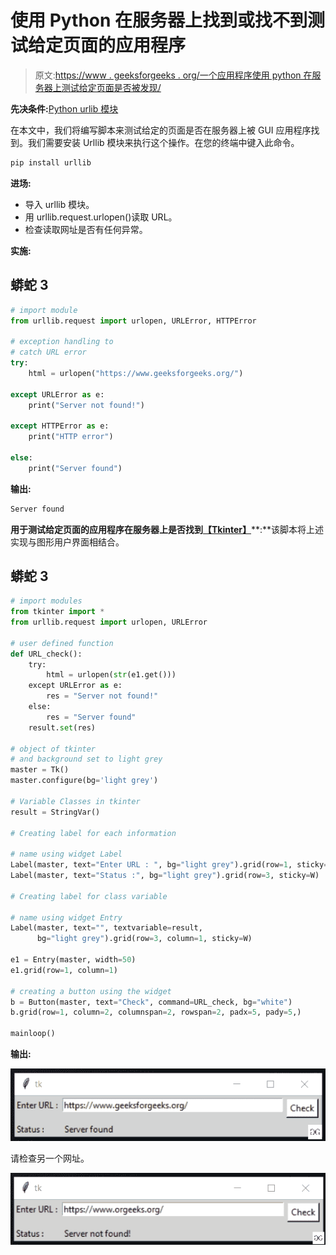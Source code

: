# 使用 Python 在服务器上找到或找不到测试给定页面的应用程序

> 原文:[https://www . geeksforgeeks . org/一个应用程序使用 python 在服务器上测试给定页面是否被发现/](https://www.geeksforgeeks.org/an-application-to-test-the-given-page-is-found-or-not-on-the-server-using-python/)

**先决条件:**[Python urlib 模块](https://www.geeksforgeeks.org/python-urllib-module/)

在本文中，我们将编写脚本来测试给定的页面是否在服务器上被 GUI 应用程序找到。我们需要安装 Urllib 模块来执行这个操作。在您的终端中键入此命令。

```py
pip install urllib
```

**进场:**

*   导入 urllib 模块。
*   用 urllib.request.urlopen()读取 URL。
*   检查读取网址是否有任何异常。

**实施:**

## 蟒蛇 3

```py
# import module
from urllib.request import urlopen, URLError, HTTPError

# exception handling to
# catch URL error
try:
    html = urlopen("https://www.geeksforgeeks.org/")

except URLError as e:
    print("Server not found!")

except HTTPError as e:
    print("HTTP error")

else:
    print("Server found")
```

**输出:**

```py
Server found
```

**用于测试给定页面的应用程序在服务器上是否找到**[**【Tkinter】**](https://www.geeksforgeeks.org/create-first-gui-application-using-python-tkinter/)**:**该脚本将上述实现与图形用户界面相结合。

## 蟒蛇 3

```py
# import modules
from tkinter import *
from urllib.request import urlopen, URLError

# user defined function
def URL_check():
    try:
        html = urlopen(str(e1.get()))
    except URLError as e:
        res = "Server not found!"
    else:
        res = "Server found"
    result.set(res)

# object of tkinter
# and background set to light grey
master = Tk()
master.configure(bg='light grey')

# Variable Classes in tkinter
result = StringVar()

# Creating label for each information

# name using widget Label
Label(master, text="Enter URL : ", bg="light grey").grid(row=1, sticky=W)
Label(master, text="Status :", bg="light grey").grid(row=3, sticky=W)

# Creating label for class variable

# name using widget Entry
Label(master, text="", textvariable=result,
      bg="light grey").grid(row=3, column=1, sticky=W)

e1 = Entry(master, width=50)
e1.grid(row=1, column=1)

# creating a button using the widget
b = Button(master, text="Check", command=URL_check, bg="white")
b.grid(row=1, column=2, columnspan=2, rowspan=2, padx=5, pady=5,)

mainloop()
```

**输出:**

![](img/17e6111620686e1a602a1c77cc974de3.png)

请检查另一个网址。

![](img/18085d0bd83d0ba20c8f24ddb927e9fa.png)